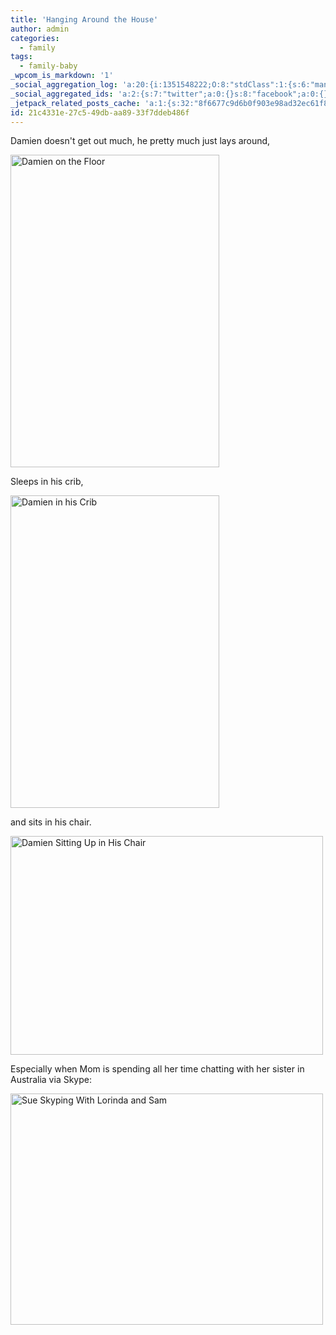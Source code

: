 ```yaml
---
title: 'Hanging Around the House'
author: admin
categories:
  - family
tags:
  - family-baby
_wpcom_is_markdown: '1'
_social_aggregation_log: 'a:20:{i:1351548222;O:8:"stdClass":1:{s:6:"manual";s:0:"";}i:1351550070;O:8:"stdClass":1:{s:6:"manual";s:0:"";}i:1351552791;O:8:"stdClass":1:{s:6:"manual";s:0:"";}i:1351557540;O:8:"stdClass":1:{s:6:"manual";s:0:"";}i:1351565585;O:8:"stdClass":1:{s:6:"manual";s:0:"";}i:1351580802;O:8:"stdClass":1:{s:6:"manual";s:0:"";}i:1351610872;O:8:"stdClass":1:{s:6:"manual";s:0:"";}i:1351655177;O:8:"stdClass":1:{s:6:"manual";s:0:"";}i:1351743740;O:8:"stdClass":1:{s:6:"manual";s:0:"";}i:1351917053;O:8:"stdClass":1:{s:6:"manual";s:0:"";}i:1371995560;O:8:"stdClass":2:{s:6:"manual";b:0;s:5:"items";a:0:{}}i:1372016185;O:8:"stdClass":2:{s:6:"manual";b:0;s:5:"items";a:0:{}}i:1372032907;O:8:"stdClass":2:{s:6:"manual";b:0;s:5:"items";a:0:{}}i:1372042762;O:8:"stdClass":2:{s:6:"manual";b:0;s:5:"items";a:0:{}}i:1372153448;O:8:"stdClass":2:{s:6:"manual";b:0;s:5:"items";a:0:{}}i:1372308324;O:8:"stdClass":2:{s:6:"manual";b:0;s:5:"items";a:0:{}}i:1372569910;O:8:"stdClass":2:{s:6:"manual";b:0;s:5:"items";a:0:{}}i:1372887172;O:8:"stdClass":2:{s:6:"manual";b:0;s:5:"items";a:0:{}}i:1373058334;O:8:"stdClass":2:{s:6:"manual";b:0;s:5:"items";a:0:{}}i:1373231737;O:8:"stdClass":2:{s:6:"manual";b:0;s:5:"items";a:0:{}}}'
_social_aggregated_ids: 'a:2:{s:7:"twitter";a:0:{}s:8:"facebook";a:0:{}}'
_jetpack_related_posts_cache: 'a:1:{s:32:"8f6677c9d6b0f903e98ad32ec61f8deb";a:2:{s:7:"expires";i:1510677271;s:7:"payload";a:3:{i:0;a:1:{s:2:"id";i:211;}i:1;a:1:{s:2:"id";i:175;}i:2;a:1:{s:2:"id";i:215;}}}}'
id: 21c4331e-27c5-49db-aa89-33f7ddeb486f
---
```

<p>Damien doesn't get out much, he pretty much just lays around,</p>
<p><a href="http://www.flickr.com/photos/lemon/1480357571/" class="tt-flickr"><img src="http://farm2.static.flickr.com/1324/1480357571_562d83a5d3.jpg" alt="Damien on the Floor" width="334" height="500" border="0" /></a></p>
<p>Sleeps in his crib,</p>
<p><a href="http://www.flickr.com/photos/lemon/1480351635/" class="tt-flickr"><img src="http://farm2.static.flickr.com/1167/1480351635_ebd3353bc1.jpg" alt="Damien in his Crib" width="334" height="500" border="0" /></a></p>
<p>and sits in his chair.</p>
<p><a href="http://www.flickr.com/photos/lemon/1481206508/" class="tt-flickr"><img src="http://farm2.static.flickr.com/1038/1481206508_ba32b42ed0.jpg" alt="Damien Sitting Up in His Chair" width="500" height="350" border="0" /></a></p>
<p>Especially when Mom is spending all her time chatting with her sister in Australia via Skype:</p>
<p><a href="http://www.flickr.com/photos/lemon/1480408933/" class="tt-flickr"><img src="http://farm2.static.flickr.com/1164/1480408933_7c5c4ef489.jpg" alt="Sue Skyping With Lorinda and Sam" width="500" height="370" border="0" /></a></p>
